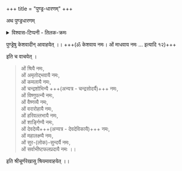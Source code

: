 +++
title = "पुण्ड्र-धारणम्"
+++

अथ पुण्ड्रधारणम्

<details><summary>विश्वास-टिप्पनी - तिलक-क्रमः</summary>

- ललाटे, नाभौ, कण्ठे
- नाभेर् दक्षिणे, दक्षिण-भुजे, ग्रीवा-दक्षिणे
- नाभेर् वामे, वाम-भुजे, ग्रीवा-वामे
- पृष्ठ-वंशे, ग्रीवा-पृष्ठे
</details>


पुण्ड्रेषु केशवादीन् आवाहयेत् ।। +++(ॐ केशवाय नमः। ओं माधवाय नमः … इत्यादि १२)+++

<div class="js_include" url="/AgamaH_vaiShNavaH/shrI-sampradAyaH/prakIrNa-mantrAdi/padyam/chatush-chakram/"  newLevelForH1="5" includeTitle="false"> </div>  


इति च वाचयेत् ।

> ओं श्रियै नमः,  
ओं अमृतोद्भवायै नमः,  
ओं कमलायै नमः,  
ओं चन्द्रशोभिन्यै +++(अन्यत्र - चन्द्रसोदर्यै)+++ नमः,  
ओं विष्णुपत्न्यै नमः,  
ओं वैष्णव्यै नमः,  
ओं वरारोहायै नमः,  
ओं हरिवल्लभायै नमः,  
ओं शार्ङ्गिण्यै नमः,  
ओं देवदेव्यै+++(अन्यत्र - देवदेविकायै)+++ नमः,  
ओं महालक्ष्म्यै नमः,  
ओं सुर-(लोक)-सुन्दर्यै नमः,  
ओं सर्वाभीष्टफलप्रदायै नमः ।।

इति श्रीचूर्णरेखासु श्रियमावाहयेत् ।।
